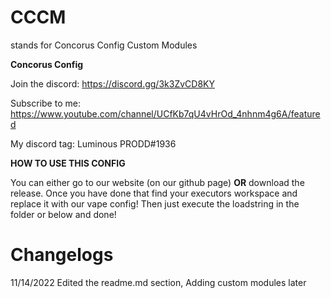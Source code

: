 # CCCM
stands for Concorus Config Custom Modules

**Concorus Config**

Join the discord: https://discord.gg/3k3ZvCD8KY

Subscribe to me: https://www.youtube.com/channel/UCfKb7qU4vHrOd_4nhnm4g6A/featured

My discord tag: Luminous PRODD#1936

**HOW TO USE THIS CONFIG**

You can either go to our website (on our github page) **OR** download the release.
Once you have done that find your executors workspace and replace it with our vape config!
Then just execute the loadstring in the folder or below and done!

# Changelogs
11/14/2022
Edited the readme.md section, Adding custom modules later 
